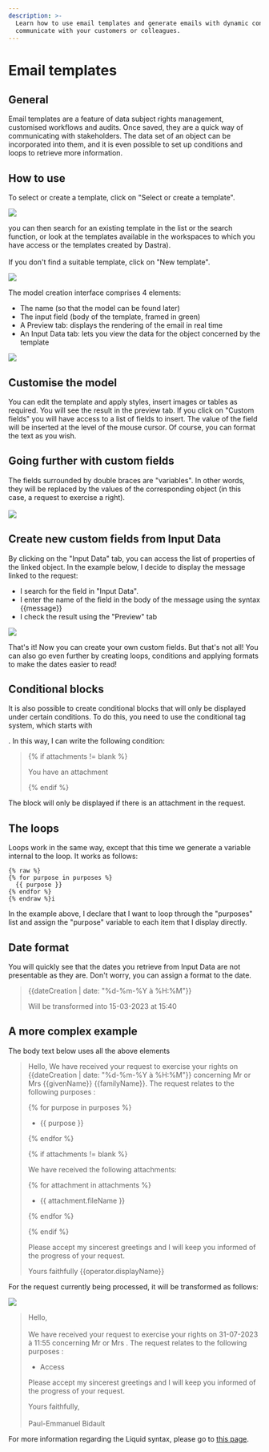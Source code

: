 ```yaml
---
description: >-
  Learn how to use email templates and generate emails with dynamic content to
  communicate with your customers or colleagues.
---
```


# Email templates

## General

Email templates are a feature of data subject rights management, customised workflows and audits. Once saved, they are a quick way of communicating with stakeholders. The data set of an object can be incorporated into them, and it is even possible to set up conditions and loops to retrieve more information.

## How to use

To select or create a template, click on "Select or create a template".

![](<../../.gitbook/assets/image (281).png>)

you can then search for an existing template in the list or the search function, or look at the templates available in the workspaces to which you have access or the templates created by Dastra). \
\
If you don't find a suitable template, click on "New template".

![](<../../.gitbook/assets/image (282).png>)

The model creation interface comprises 4 elements:

* &#x20;The name (so that the model can be found later)&#x20;
* The input field (body of the template, framed in green)&#x20;
* A Preview tab: displays the rendering of the email in real time&#x20;
* An Input Data tab: lets you view the data for the object concerned by the template

![](<../../.gitbook/assets/image (283).png>)

## Customise the model



You can edit the template and apply styles, insert images or tables as required. You will see the result in the preview tab. If you click on "Custom fields" you will have access to a list of fields to insert. The value of the field will be inserted at the level of the mouse cursor. Of course, you can format the text as you wish.



## Going further with custom fields

The fields surrounded by double braces are "variables". In other words, they will be replaced by the values of the corresponding object (in this case, a request to exercise a right).\
\
![](<../../.gitbook/assets/image (284).png>)



## Create new custom fields from Input Data



By clicking on the "Input Data" tab, you can access the list of properties of the linked object. In the example below, I decide to display the message linked to the request:&#x20;

* I search for the field in "Input Data".&#x20;
* I enter the name of the field in the body of the message using the syntax \{{message\}}&#x20;
* I check the result using the "Preview" tab

![](<../../.gitbook/assets/image (285).png>)

That's it! Now you can create your own custom fields. But that's not all! You can also go even further by creating loops, conditions and applying formats to make the dates easier to read!

## Conditional blocks

It is also possible to create conditional blocks that will only be displayed under certain conditions. To do this, you need to use the conditional tag system, which starts with

. In this way, I can write the following condition:

> \{% if attachments != blank %\}
>
> You have an attachment
>
> \{% endif %\}

The block will only be displayed if there is an attachment in the request.



## The loops

Loops work in the same way, except that this time we generate a variable internal to the loop. It works as follows:

```
{% raw %}
{% for purpose in purposes %}
  {{ purpose }}
{% endfor %}
{% endraw %}i
```

In the example above, I declare that I want to loop through the "purposes" list and assign the "purpose" variable to each item that I display directly.

## Date format

You will quickly see that the dates you retrieve from Input Data are not presentable as they are. Don't worry, you can assign a format to the date.



> \{{dateCreation | date: "%d-%m-%Y à %H:%M"\}}
>
> Will be transformed into 15-03-2023 at 15:40

## A more complex example



The body text below uses all the above elements



> Hello, We have received your request to exercise your rights on \{{dateCreation | date: "%d-%m-%Y à %H:%M"\}} concerning Mr or Mrs \{{givenName\}} \{{familyName\}}. The request relates to the following purposes :
>
> \{% for purpose in purposes %\}
>
> * \{{ purpose \}}
>
> \{% endfor %\}
>
> \{% if attachments != blank %\}
>
> We have received the following attachments:
>
> \{% for attachment in attachments %\}
>
> * \{{ attachment.fileName \}}
>
> \{% endfor %\}
>
> \{% endif %\}
>
> Please accept my sincerest greetings and I will keep you informed of the progress of your request.&#x20;
>
> Yours faithfully \{{operator.displayName\}}

For the request currently being processed, it will be transformed as follows:

![](<../../.gitbook/assets/image (286).png>)



> Hello,\
> \
> We have received your request to exercise your rights on 31-07-2023 à 11:55 concerning Mr or Mrs . The request relates to the following purposes :
>
> * Access
>
> Please accept my sincerest greetings and I will keep you informed of the progress of your request.
>
> Yours faithfully,\
> \
> Paul-Emmanuel Bidault



For more information regarding the Liquid syntax, please go to [this page](https://shopify.github.io/liquid/).
